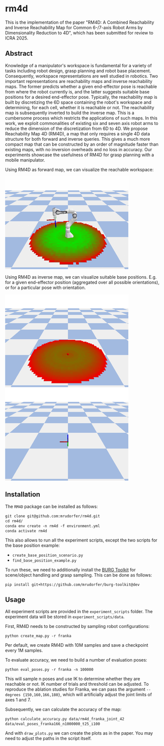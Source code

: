 # rm4d

This is the implementation of the paper "RM4D: A Combined Reachability and Inverse Reachability Map for Common 6-/7-axis Robot Arms by Dimensionality Reduction to 4D",
which has been submitted for review to ICRA 2025. 

## Abstract

Knowledge of a manipulator's workspace is fundamental for a variety of tasks including robot design, grasp planning and robot base placement.
Consequently, workspace representations are well studied in robotics.
Two important representations are reachability maps and inverse reachability maps.
The former predicts whether a given end-effector pose is reachable from where the robot currently is, and the latter suggests suitable base positions for a desired end-effector pose.
Typically, the reachability map is built by discretizing the 6D space containing the robot's workspace and determining, for each cell, whether it is reachable or not.
The reachability map is subsequently inverted to build the inverse map.
This is a cumbersome process which restricts the applications of such maps.
In this work, we exploit commonalities of existing six and seven axis robot arms to reduce the dimension of the discretization from 6D to 4D.
We propose Reachability Map 4D (RM4D), a map that only requires a single 4D data structure for both forward and inverse queries.
This gives a much more compact map that can be constructed by an order of magnitude faster than existing maps, with no inversion overheads and no loss in accuracy.
Our experiments showcase the usefulness of RM4D for grasp planning with a mobile manipulator.

Using RM4D as forward map, we can visualize the reachable workspace:

<img src="media/forward_map.gif" width="400" alt="RM4D as forward map"/>

Using RM4D as inverse map, we can visualize suitable base positions. 
E.g. for a given end-effector position (aggregated over all possible orientations),
or for a particular pose with orientation.

<img src="media/inverse_map_pos.gif" width="400" alt="RM4D as inverse map"/>
<img src="media/inverse_map_rot.gif" width="400" alt="RM4D as inverse map"/>

## Installation

The `RM4D` package can be installed as follows:

```
git clone git@github.com:mrudorfer/rm4d.git
cd rm4d/
conda env create -n rm4d -f environment.yml
conda activate rm4d
```

This also allows to run all the experiment scripts, except the two scripts for
the base position example:
- `create_base_position_scenario.py`
- `find_base_position_example.py`

To run these, we need to additionally install the [BURG Toolkit](https://mrudorfer.github.io/burg-toolkit/)
for scene/object handling and grasp sampling. This can be done as follows:
```
pip install git+https://github.com/mrudorfer/burg-toolkit@dev
```

## Usage

All experiment scripts are provided in the `experiment_scripts` folder.
The experiment data will be stored in `experiment_scripts/data`.

First, RM4D needs to be constructed by sampling robot configurations:
```commandline
python create_map.py -r franka
```
Per default, we create RM4D with 10M samples and save a checkpoint every 1M samples.

To evaluate accuracy, we need to build a number of evaluation poses:
```commandline
python eval_poses.py -r franka -n 100000
```
This will sample n poses and use IK to determine whether they are reachable or not.
IK number of trials and threshold can be adjusted.
To reproduce the ablation studies for Franka, we can pass the argument `--degrees {150,160,166,180}`,
which will artificially adjust the joint limits of axes 1 and 7.

Subsequently, we can calculate the accuracy of the map:
```commandline
python calculate_accuracy.py data/rm4d_franka_joint_42 data/eval_poses_franka166_n1000000_t25_i100
```
And with `draw_plots.py` we can create the plots as in the paper.
You may need to adjust the paths in the script itself.
